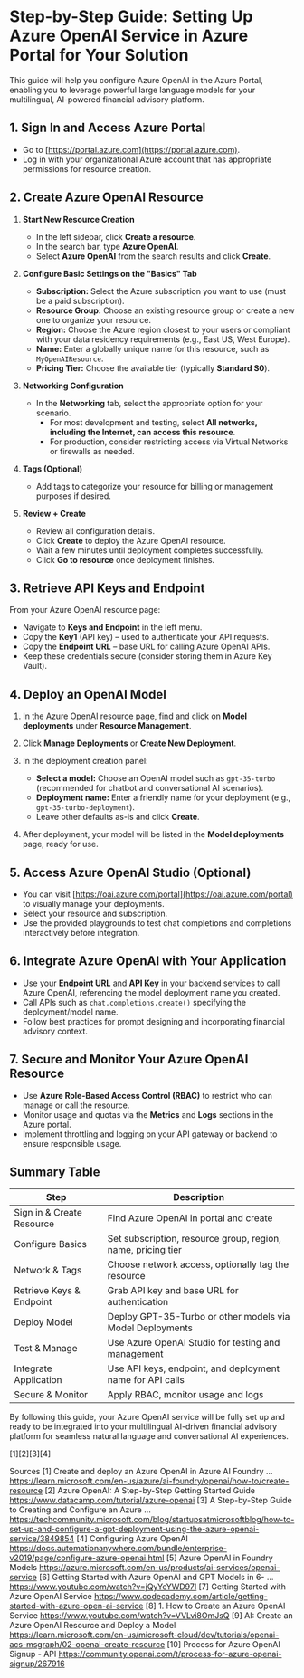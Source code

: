 # Step-by-Step Guide: Setting Up Azure OpenAI Service in Azure Portal for Your Solution

This guide will help you configure Azure OpenAI in the Azure Portal, enabling you to leverage powerful large language models for your multilingual, AI-powered financial advisory platform.

## 1. Sign In and Access Azure Portal

- Go to [https://portal.azure.com](https://portal.azure.com).
- Log in with your organizational Azure account that has appropriate permissions for resource creation.

## 2. Create Azure OpenAI Resource

1. **Start New Resource Creation**
   - In the left sidebar, click **Create a resource**.
   - In the search bar, type **Azure OpenAI**.
   - Select **Azure OpenAI** from the search results and click **Create**.

2. **Configure Basic Settings on the "Basics" Tab**
   - **Subscription:** Select the Azure subscription you want to use (must be a paid subscription).
   - **Resource Group:** Choose an existing resource group or create a new one to organize your resource.
   - **Region:** Choose the Azure region closest to your users or compliant with your data residency requirements (e.g., East US, West Europe).
   - **Name:** Enter a globally unique name for this resource, such as `MyOpenAIResource`.
   - **Pricing Tier:** Choose the available tier (typically **Standard S0**).

3. **Networking Configuration**
   - In the **Networking** tab, select the appropriate option for your scenario.
     - For most development and testing, select **All networks, including the Internet, can access this resource**.
     - For production, consider restricting access via Virtual Networks or firewalls as needed.

4. **Tags (Optional)**
   - Add tags to categorize your resource for billing or management purposes if desired.

5. **Review + Create**
   - Review all configuration details.
   - Click **Create** to deploy the Azure OpenAI resource.
   - Wait a few minutes until deployment completes successfully.
   - Click **Go to resource** once deployment finishes.

## 3. Retrieve API Keys and Endpoint

From your Azure OpenAI resource page:

- Navigate to **Keys and Endpoint** in the left menu.
- Copy the **Key1** (API key) – used to authenticate your API requests.
- Copy the **Endpoint URL** – base URL for calling Azure OpenAI APIs.
- Keep these credentials secure (consider storing them in Azure Key Vault).

## 4. Deploy an OpenAI Model

1. In the Azure OpenAI resource page, find and click on **Model deployments** under **Resource Management**.

2. Click **Manage Deployments** or **Create New Deployment**.

3. In the deployment creation panel:
   - **Select a model:** Choose an OpenAI model such as `gpt-35-turbo` (recommended for chatbot and conversational AI scenarios).
   - **Deployment name:** Enter a friendly name for your deployment (e.g., `gpt-35-turbo-deployment`).
   - Leave other defaults as-is and click **Create**.

4. After deployment, your model will be listed in the **Model deployments** page, ready for use.

## 5. Access Azure OpenAI Studio (Optional)

- You can visit [https://oai.azure.com/portal](https://oai.azure.com/portal) to visually manage your deployments.
- Select your resource and subscription.
- Use the provided playgrounds to test chat completions and completions interactively before integration.

## 6. Integrate Azure OpenAI with Your Application

- Use your **Endpoint URL** and **API Key** in your backend services to call Azure OpenAI, referencing the model deployment name you created.
- Call APIs such as `chat.completions.create()` specifying the deployment/model name.
- Follow best practices for prompt designing and incorporating financial advisory context.

## 7. Secure and Monitor Your Azure OpenAI Resource

- Use **Azure Role-Based Access Control (RBAC)** to restrict who can manage or call the resource.
- Monitor usage and quotas via the **Metrics** and **Logs** sections in the Azure portal.
- Implement throttling and logging on your API gateway or backend to ensure responsible usage.

## Summary Table

| Step                        | Description                               |
|-----------------------------|-------------------------------------------|
| Sign in & Create Resource    | Find Azure OpenAI in portal and create   |
| Configure Basics            | Set subscription, resource group, region, name, pricing tier              |
| Network & Tags              | Choose network access, optionally tag the resource                       |
| Retrieve Keys & Endpoint    | Grab API key and base URL for authentication                             |
| Deploy Model                | Deploy GPT-35-Turbo or other models via Model Deployments                |
| Test & Manage              | Use Azure OpenAI Studio for testing and management                       |
| Integrate Application       | Use API keys, endpoint, and deployment name for API calls                |
| Secure & Monitor            | Apply RBAC, monitor usage and logs                                      |

By following this guide, your Azure OpenAI service will be fully set up and ready to be integrated into your multilingual AI-driven financial advisory platform for seamless natural language and conversational AI experiences.

  
[1][2][3][4]

Sources
[1] Create and deploy an Azure OpenAI in Azure AI Foundry ... https://learn.microsoft.com/en-us/azure/ai-foundry/openai/how-to/create-resource
[2] Azure OpenAI: A Step-by-Step Getting Started Guide https://www.datacamp.com/tutorial/azure-openai
[3] A Step-by-Step Guide to Creating and Configure an Azure ... https://techcommunity.microsoft.com/blog/startupsatmicrosoftblog/how-to-set-up-and-configure-a-gpt-deployment-using-the-azure-openai-service/3849854
[4] Configuring Azure OpenAI https://docs.automationanywhere.com/bundle/enterprise-v2019/page/configure-azure-openai.html
[5] Azure OpenAI in Foundry Models https://azure.microsoft.com/en-us/products/ai-services/openai-service
[6] Getting Started with Azure OpenAI and GPT Models in 6- ... https://www.youtube.com/watch?v=jQyYeYWD97I
[7] Getting Started with Azure OpenAI Service https://www.codecademy.com/article/getting-started-with-azure-open-ai-service
[8] 1. How to Create an Azure OpenAI Service https://www.youtube.com/watch?v=VVLvi8OmJsQ
[9] AI: Create an Azure OpenAI Resource and Deploy a Model https://learn.microsoft.com/en-us/microsoft-cloud/dev/tutorials/openai-acs-msgraph/02-openai-create-resource
[10] Process for Azure OpenAI Signup - API https://community.openai.com/t/process-for-azure-openai-signup/267916
